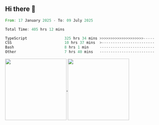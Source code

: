 ## Hi there 👋
<!--START_SECTION:waka-->

```rust
From: 17 January 2025 - To: 09 July 2025

Total Time: 405 hrs 12 mins

TypeScript                 325 hrs 34 mins >>>>>>>>>>>>>>>>>>>>-----   78.86 %
CSS                        10 hrs 37 mins  >------------------------   02.57 %
Bash                       8 hrs 1 min     -------------------------   01.94 %
Other                      7 hrs 40 mins   -------------------------   01.86 %
```

<!--END_SECTION:waka-->

<a href="https://github.com/anuraghazra/github-readme-stats">
  <img height=200 align="center" src="https://github-readme-stats.vercel.app/api/top-langs/?username=paulgeorge35&layout=donut&langs_count=5&theme=transparent" />
</a>
<a href="https://github.com/anuraghazra/convoychat">
  <img height=200 align="center" src="https://github-readme-stats.vercel.app/api?username=paulgeorge35&show_icons=true&show=prs_merged&theme=transparent&rank_icon=github" />
</a>
